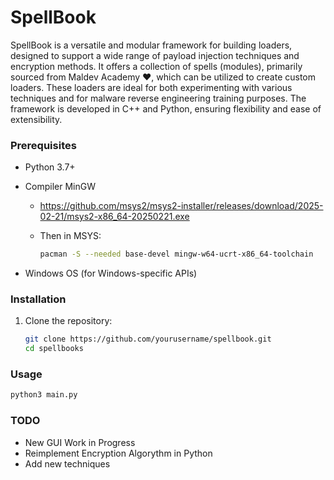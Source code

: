 # SpellBook

SpellBook is a versatile and modular framework for building loaders, designed to support a wide range of payload injection techniques and encryption methods. It offers a collection of spells (modules), primarily sourced from Maldev Academy ❤️, which can be utilized to create custom loaders. 
These loaders are ideal for both experimenting with various techniques and for malware reverse engineering training purposes. 
The framework is developed in C++ and Python, ensuring flexibility and ease of extensibility.

### Prerequisites

- Python 3.7+
- Compiler MinGW

    - https://github.com/msys2/msys2-installer/releases/download/2025-02-21/msys2-x86_64-20250221.exe
    - Then in MSYS:

        ```sh
        pacman -S --needed base-devel mingw-w64-ucrt-x86_64-toolchain
        ```

- Windows OS (for Windows-specific APIs)

### Installation

1. Clone the repository:

    ```sh
    git clone https://github.com/yourusername/spellbook.git
    cd spellbooks
    ```
### Usage

```sh 
python3 main.py
```

### TODO

- New GUI Work in Progress
- Reimplement Encryption Algorythm in Python 
- Add new techniques